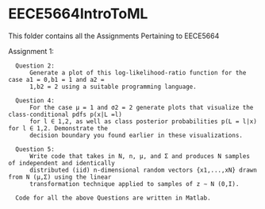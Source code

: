 # EECE5664IntroToML
This folder contains all the Assignments Pertaining to EECE5664

Assignment 1:
      
      Question 2:
          Generate a plot of this log-likelihood-ratio function for the case a1 = 0,b1 = 1 and a2 =
          1,b2 = 2 using a suitable programming language.
      
      Question 4:
          For the case μ = 1 and σ2 = 2 generate plots that visualize the class-conditional pdfs p(x|L =l)
          for l ∈ 1,2, as well as class posterior probabilities p(L = l|x) for l ∈ 1,2. Demonstrate the
          decision boundary you found earlier in these visualizations.
          
      Question 5:
          Write code that takes in N, n, μ, and Σ and produces N samples of independent and identically
          distributed (iid) n-dimensional random vectors {x1,...,xN} drawn from N (μ,Σ) using the linear
          transformation technique applied to samples of z ∼ N (0,I).
          
      Code for all the above Questions are written in Matlab.
